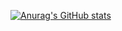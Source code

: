 [![Anurag's GitHub stats](https://github-readme-stats.vercel.app/api?username=Destrons&show_icons=true&theme=midnight-purple&include_all_commits)](https://github.com/anuraghazra/github-readme-stats)
